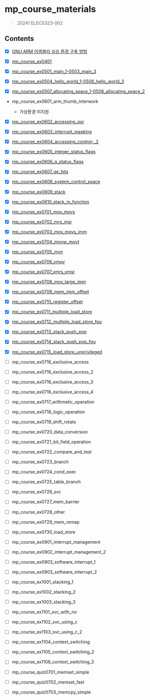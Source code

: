 # mp_course_materials

> 20241 ELEC0323-002

## Contents

- [x] [GNU ARM 어셈블리 실습 환경 구축 방법](gnu-arm-어셈블리-실습-환경-구축-방법.md)

- [x] [mp_course_ex0401](mp_course_ex0401.md)

- [x] [mp_course_ex0501_main_1-0503_main_3](mp_course_ex0501_main_1-0503_main_3.md)

- [x] [mp_course_ex0504_hello_world_1-0506_hello_world_3](mp_course_ex0504_hello_world_1-0506_hello_world_3.md)

- [x] [mp_course_ex0507_allocating_space_1-0508_allocating_space_2](mp_course_ex0507_allocating_space_1-0508_allocating_space_2.md)

- mp_course_ex0601_arm_thumb_interwork

    - 가상환경 미지원

- [x] [mp_course_ex0602_accessing_psr](mp_course_ex0602_accessing_psr.md)

- [x] [mp_course_ex0603_interrupt_masking](mp_course_ex0603_interrupt_masking.md)

- [x] [mp_course_ex0604_accessing_control-_2](mp_course_ex0604_accessing_control-_2.md)

- [x] [mp_course_ex0605_integer_status_flags](mp_course_ex0605_integer_status_flags.md)

- [x] [mp_course_ex0606_q_status_flags](mp_course_ex0606_q_status_flags.md)

- [x] [mp_course_ex0607_ge_bits](mp_course_ex0607_ge_bits.md)

- [x] [mp_course_ex0608_system_control_space](mp_course_ex0608_system_control_space.md)

- [x] [mp_course_ex0609_stack](mp_course_ex0609_stack.md)

- [x] [mp_course_ex0610_stack_in_function](mp_course_ex0610_stack_in_function.md)

- [x] [mp_course_ex0701_mov_movs](mp_course_ex0701_mov_movs.md)

- [x] [mp_course_ex0702_mrs_msr](mp_course_ex0702_mrs_msr.md)

- [x] [mp_course_ex0703_mov_movs_imm](mp_course_ex0703_mov_movs_imm.md)

- [x] [mp_course_ex0704_movw_movt](mp_course_ex0704_movw_movt.md)

- [x] [mp_course_ex0705_mvn](mp_course_ex0705_mvn.md)

- [x] [mp_course_ex0706_vmov](mp_course_ex0706_vmov.md)

- [x] [mp_course_ex0707_vmrs_vmsr](mp_course_ex0707_vmrs_vmsr.md)

- [x] [mp_course_ex0708_mov_large_imm](mp_course_ex0708_mov_large_imm.md)

- [x] [mp_course_ex0709_mem_imm_offset](mp_course_ex0709_mem_imm_offset.md)

- [x] [mp_course_ex0710_register_offset](mp_course_ex0710_register_offset.md)

- [x] [mp_course_ex0711_multiple_load_store](mp_course_ex0711_multiple_load_store.md)

- [x] [mp_course_ex0712_multiple_load_store_fpu](mp_course_ex0712_multiple_load_store_fpu.md)

- [x] [mp_course_ex0713_stack_push_pop](mp_course_ex0713_stack_push_pop.md)

- [x] [mp_course_ex0714_stack_push_pop_fpu](mp_course_ex0714_stack_push_pop_fpu.md)

- [x] [mp_course_ex0715_load_store_unprivileged](mp_course_ex0715_load_store_unprivileged.md)

- [ ] mp_course_ex0716_exclusive_access

- [ ] mp_course_ex0716_exclusive_access_2

- [ ] mp_course_ex0716_exclusive_access_3

- [ ] mp_course_ex0716_exclusive_access_4

- [ ] mp_course_ex0717_arithmetic_operation

- [ ] mp_course_ex0718_logic_operation

- [ ] mp_course_ex0719_shift_rotate

- [ ] mp_course_ex0720_data_conversion

- [ ] mp_course_ex0721_bit_field_operation

- [ ] mp_course_ex0722_compare_and_test

- [ ] mp_course_ex0723_branch

- [ ] mp_course_ex0724_cond_exec

- [ ] mp_course_ex0725_table_branch

- [ ] mp_course_ex0726_svc

- [ ] mp_course_ex0727_mem_barrier

- [ ] mp_course_ex0728_other

- [ ] mp_course_ex0729_mem_remap

- [ ] mp_course_ex0730_load_store

- [ ] mp_course_ex0901_interrupt_management

- [ ] mp_course_ex0902_interrupt_management_2

- [ ] mp_course_ex0903_software_interrupt_1

- [ ] mp_course_ex0903_software_interrupt_2

- [ ] mp_course_ex1001_stacking_1

- [ ] mp_course_ex1002_stacking_2

- [ ] mp_course_ex1003_stacking_3

- [ ] mp_course_ex1101_svc_with_no

- [ ] mp_course_ex1102_svc_using_c

- [ ] mp_course_ex1103_svc_using_c_2

- [ ] mp_course_ex1104_context_switching

- [ ] mp_course_ex1105_context_switching_2

- [ ] mp_course_ex1106_context_switching_3

- [ ] mp_course_quiz0701_memset_simple

- [ ] mp_course_quiz0702_memset_fast

- [ ] mp_course_quiz0703_memcpy_simple
